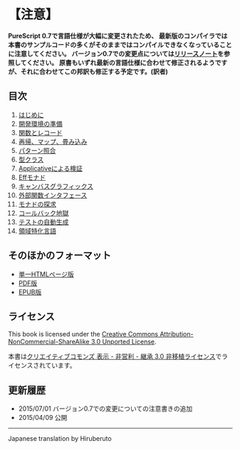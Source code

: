 
# 【注意】

**PureScript 0.7で言語仕様が大幅に変更されたため、
最新版のコンパイラでは本書のサンプルコードの多くがそのままではコンパイルできなくなっていることに注意してください。
バージョン0.7での変更点については[リリースノート](https://github.com/purescript/purescript/releases/tag/v0.7.0)を参照してください。
原書もいずれ最新の言語仕様に合わせて修正されるようですが、それに合わせてこの邦訳も修正する予定です。(訳者)**

## 目次

<div class="columns2">


1. [はじめに](chapter01.html)
2. [開発環境の準備](chapter02.html)
3. [関数とレコード](chapter03.html)
4. [再帰、マップ、畳み込み](chapter04.html)
5. [パターン照合](chapter05.html)
6. [型クラス](chapter06.html)
7. [Applicativeによる検証](chapter07.html)
8. [Effモナド](chapter08.html)
9. [キャンバスグラフィックス](chapter09.html)
10. [外部関数インタフェース](chapter10.html)
11. [モナドの探求](chapter11.html)
12. [コールバック地獄](chapter12.html)
13. [テストの自動生成](chapter13.html)
14. [領域特化言語](chapter14.html)

</div>

## そのほかのフォーマット

<div class="columns3">

- [単一HTMLページ版](purescript-book-ja.html)
- [PDF版](purescript-book-ja.pdf)
- [EPUB版](purescript-book-ja.epub)


</div>

## ライセンス

This book is licensed under the [Creative Commons Attribution-NonCommercial-ShareAlike 3.0 Unported License](http://creativecommons.org/licenses/by-nc-sa/3.0/deed.en_US).

本書は[クリエイティブコモンズ 表示 - 非営利 - 継承 3.0 非移植ライセンス](http://creativecommons.org/licenses/by-nc-sa/3.0/deed.ja)でライセンスされています。

## 更新履歴

* 2015/07/01 バージョン0.7での変更についての注意書きの追加 
* 2015/04/09 公開

----

Japanese translation by Hiruberuto
